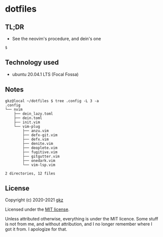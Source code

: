 # dotfiles


## TL;DR

- See the neovim's procedure, and dein's one
```
$ 
```

## Technology used

- ubuntu 20.04.1 LTS (Focal Fossa)

## Notes

```
gkz@local ~/dotfiles $ tree .config -L 3 -a
.config
└── nvim
    ├── dein_lazy.toml
    ├── dein.toml
    ├── init.vim
    └── vim-plug
        ├── anzu.vim
        ├── defx-git.vim
        ├── defx.vim
        ├── denite.vim
        ├── deoplete.vim
        ├── fugitive.vim
        ├── gitgutter.vim
        ├── onedark.vim
        └── vim-lsp.vim

2 directories, 12 files
```

## License
Copyright (c) 2020-2021 [gkz](https://gkz.mit-license.org/2020)

Licensed under the [MIT license](LICENSE).

Unless attributed otherwise, everything is under the MIT licence. Some stuff is not from me, and without attribution, and I no longer remember where I got it from. I apologize for that.
